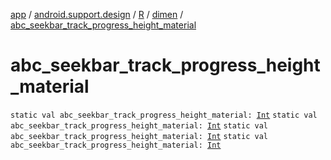 [app](../../../index.md) / [android.support.design](../../index.md) / [R](../index.md) / [dimen](index.md) / [abc_seekbar_track_progress_height_material](.)

# abc_seekbar_track_progress_height_material

`static val abc_seekbar_track_progress_height_material: `[`Int`](https://kotlinlang.org/api/latest/jvm/stdlib/kotlin/-int/index.html)
`static val abc_seekbar_track_progress_height_material: `[`Int`](https://kotlinlang.org/api/latest/jvm/stdlib/kotlin/-int/index.html)
`static val abc_seekbar_track_progress_height_material: `[`Int`](https://kotlinlang.org/api/latest/jvm/stdlib/kotlin/-int/index.html)
`static val abc_seekbar_track_progress_height_material: `[`Int`](https://kotlinlang.org/api/latest/jvm/stdlib/kotlin/-int/index.html)
